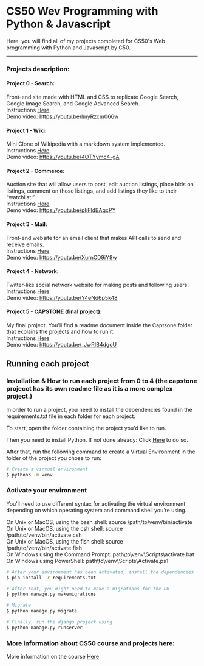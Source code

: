 # CS50 Wev Programming with Python & Javascript
Here, you will find all of my projects completed for CS50's Web programming with Python and Javascript by C50.
<hr>

### Projects description:

#### Project 0 - Search:
Front-end site made with HTML and CSS to replicate Google Search, Google Image Search, and Google Advanced Search.<br>
Instructions [Here](https://cs50.harvard.edu/web/2020/projects/0/search/)<br>
Demo video:  <https://youtu.be/lmyRzcm066w>

#### Project 1 - Wiki:
Mini Clone of Wikipedia with a markdown system implemented.<br>
Instructions [Here](https://cs50.harvard.edu/web/2020/projects/1/wiki/)<br>
Demo video:  <https://youtu.be/4OTYymc4-gA>

#### Project 2 - Commerce:
Auction site that will allow users to post, edit auction listings, place bids on listings, comment on those listings, and add listings they like to their “watchlist.”<br>
Instructions [Here](https://cs50.harvard.edu/web/2020/projects/2/commerce/)<br>
Demo video:  <https://youtu.be/pkFldBAgcPY>

#### Project 3 - Mail:
Front-end website for an email client that makes API calls to send and receive emails.<br>
Instructions [Here](https://cs50.harvard.edu/web/2020/projects/3/mail/)<br>
Demo video:  <https://youtu.be/XurnCD9iY8w>

#### Project 4 - Network:
Twitter-like social network website for making posts and following users.<br>
Instructions [Here](https://cs50.harvard.edu/web/2020/projects/0/search/)<br>
Demo video:  <https://youtu.be/Y4eNd6p5k48>

#### Project 5 - CAPSTONE (final project):
My final project. You'll find a readme document inside the Captsone folder that explains the projects and how to run it.<br>
Instructions [Here](https://cs50.harvard.edu/web/2020/projects/final/capstone/)<br> 
Demo video:  <https://youtu.be/_JwRIB4dgoU>


## Running each project

### Installation & How to run each project from 0 to 4 (the capstone projecct has its own readme file as it is a more complex project.)

In order to run a project, you need to install the dependencies found in the requirements.txt file in each folder for each project.

To start, open the folder containing the project you'd like to run.

Then you need to install Python. If not done already: Click [Here](https://www.python.org/downloads/) to do so.

After that, run the following command to create a Virtual Environment in the folder of the project you chose to run:

```bash
# Create a virtual environment
$ python3 -m venv
```

### Activate your environment
You’ll need to use different syntax for activating the virtual environment depending on which operating system and command shell you’re using.

On Unix or MacOS, using the bash shell: source /path/to/venv/bin/activate<br>
On Unix or MacOS, using the csh shell: source /path/to/venv/bin/activate.csh<br>
On Unix or MacOS, using the fish shell: source /path/to/venv/bin/activate.fish<br>
On Windows using the Command Prompt: path\to\venv\Scripts\activate.bat<br>
On Windows using PowerShell: path\to\venv\Scripts\Activate.ps1<br>

```bash
# After your environment has been activated, install the dependencies
$ pip install -r requirements.txt
```

```bash
# After that, you might need to make a migrations for the DB
$ python manage.py makemigrations
```
```bash
# Migrate
$ python manage.py migrate
```

```bash
# Finally, run the django project using 
$ python manage.py runserver
```


### More information about CS50 course and projects here:
More information on the course [Here](https://cs50.harvard.edu/web/2020)
